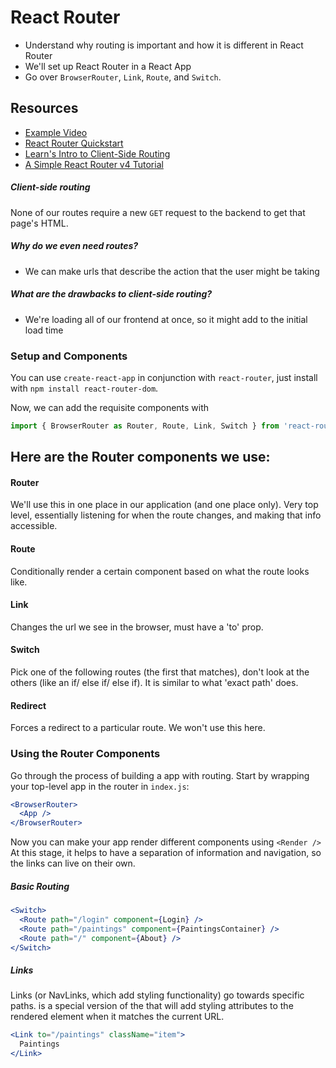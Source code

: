 
# React Router

* Understand why routing is important and how it is different in React Router
* We'll set up React Router in a React App
* Go over `BrowserRouter`, `Link`, `Route`, and `Switch`.

## Resources

* [Example Video](https://www.youtube.com/watch?v=lps-Eq2QWxk)
* [React Router Quickstart](https://reacttraining.com/react-router/web/guides/quick-start)
* [Learn's Intro to Client-Side Routing](https://github.com/learn-co-curriculum/react-introduction-to-react-router)
* [A Simple React Router v4 Tutorial](https://medium.com/@pshrmn/a-simple-react-router-v4-tutorial-7f23ff27adf)

##### Client-side routing

None of our routes require a new `GET` request to the backend to get that page's HTML. 

##### Why do we even need routes?

* We can make urls that describe the action that the user might be taking

##### What are the drawbacks to client-side routing?

* We're loading all of our frontend at once, so it might add to the initial load time 

### Setup and Components

You can use `create-react-app` in conjunction with `react-router`, just install with `npm install react-router-dom`.

Now, we can add the requisite components with

```js
import { BrowserRouter as Router, Route, Link, Switch } from 'react-router-dom';
```

## Here are the Router components we use:

#### Router

We'll use this in one place in our application (and one place only). Very top level, essentially listening for when the route changes, and making that info accessible.

#### Route

Conditionally render a certain component based on what the route looks like.

#### Link

Changes the url we see in the browser, must have a 'to' prop.

#### Switch

Pick one of the following routes (the first that matches), don't look at the others (like an if/ else if/ else if). It is similar to what 'exact path' does.

#### Redirect

Forces a redirect to a particular route. We won't use this here.

### Using the Router Components

Go through the process of building a app with routing. Start by wrapping your top-level app in the router in `index.js`:

```jsx
<BrowserRouter>
  <App />
</BrowserRouter>
```

Now you can make your app render different components using `<Render />` At this stage, it helps to have a separation of information and navigation, so the links can live on their own.

##### Basic Routing
```jsx
<Switch>
  <Route path="/login" component={Login} />
  <Route path="/paintings" component={PaintingsContainer} />
  <Route path="/" component={About} />
</Switch>
```
##### Links

 Links (or NavLinks, which add styling functionality) go towards specific paths.
    <NavLink> is a special version of the <Link> that will add styling attributes to the rendered element when it matches the current URL.

```jsx
<Link to="/paintings" className="item">
  Paintings
</Link>
```
